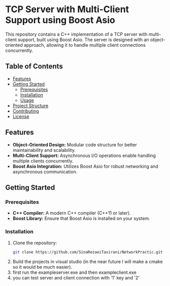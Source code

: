 # TCP Server with Multi-Client Support using Boost Asio

This repository contains a C++ implementation of a TCP server with multi-client support, built using Boost Asio. The server is designed with an object-oriented approach, allowing it to handle multiple client connections concurrently.

## Table of Contents
- [Features](#features)
- [Getting Started](#getting-started)
  - [Prerequisites](#prerequisites)
  - [Installation](#installation)
  - [Usage](#usage)
- [Project Structure](#project-structure)
- [Contributing](#contributing)
- [License](#license)

## Features
- **Object-Oriented Design:** Modular code structure for better maintainability and scalability.
- **Multi-Client Support:** Asynchronous I/O operations enable handling multiple clients concurrently.
- **Boost Asio Integration:** Utilizes Boost Asio for robust networking and asynchronous communication.

## Getting Started

### Prerequisites
- **C++ Compiler:** A modern C++ compiler (C++11 or later).
- **Boost Library:** Ensure that Boost Asio is installed on your system.

### Installation
1. Clone the repository:
   ```bash
   git clone https://github.com/SinaRezaeiTavirani/NetworkPractic.git
2. Build the projects in visual studio (in the near future I will make a cmake so it would be much easier).
3. first run the exampleserver.exe and then exampleclient.exe
4. you can test server and client connection with '1' key and '2' 
   
